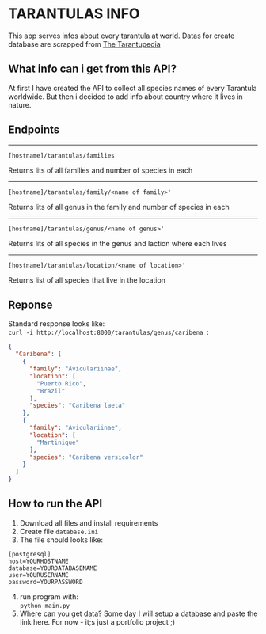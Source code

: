 # TARANTULAS INFO
This app serves infos about every tarantula at world.
Datas for create database are scrapped from [The Tarantupedia](https://www.tarantupedia.com/)

## What info can i get from this API?

At first I have created the API to collect all species names of every Tarantula worldwide. But then i decided to add info about country where it lives in nature. 

## Endpoints
---
    [hostname]/tarantulas/families

Returns lits of all families and number of species in each

---

    [hostname]/tarantulas/family/<name of family>'

Returns lits of all genus in the family and number of species in each

---
    [hostname]/tarantulas/genus/<name of genus>'
Returns lits of all species in the genus and laction where each lives

---
    [hostname]/tarantulas/location/<name of location>'
Returns list of all species that live in the location

## Reponse

Standard response looks like:\
`curl -i http://localhost:8000/tarantulas/genus/caribena `:
```json
{
  "Caribena": [
    {
      "family": "Aviculariinae", 
      "location": [
        "Puerto Rico", 
        "Brazil"
      ], 
      "species": "Caribena laeta"
    }, 
    {
      "family": "Aviculariinae", 
      "location": [
        "Martinique"
      ], 
      "species": "Caribena versicolor"
    }
  ]
}
```

## How to run the API

1. Download all files and install requirements
2. Create file `database.ini`
3. The file should looks like:

```
[postgresql]
host=YOURHOSTNAME
database=YOURDATABASENAME
user=YOURUSERNAME
password=YOURPASSWORD
```
4. run program with:\
`python main.py`
5. Where can you get data? Some day I will setup a database and paste the link here. For now - it;s just a portfolio project ;)